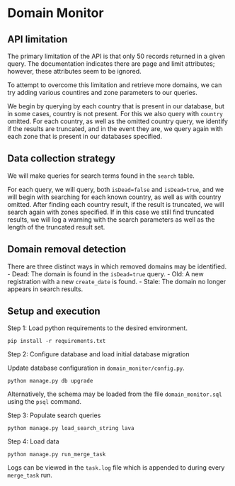 # Domain Monitor

## API limitation 

The primary limitation of the API is that only 50 records returned in a given query. The documentation indicates there are page and limit attributes; however, these attributes seem to be ignored.

To attempt to overcome this limitation and retrieve more domains, we can try adding various countires and zone parameters to our queries.

We begin by querying by each country that is present in our database, but in some cases, country is not present. For this we also query with `country` omitted. For each country, as well as the omitted country query, we identify if the results are truncated, and in the event they are, we query again with each zone that is present in our databases specified.

## Data collection strategy

We will make queries for search terms found in the `search` table.

For each query, we will query, both `isDead=false` and `isDead=true`, and we will begin with searching for each known country, as well as with country omitted. After finding each country result, if the result is truncated, we will search again with zones specified. If in this case we still find truncated results, we will log a warning with the search parameters as well as the length of the truncated result set.

## Domain removal detection

There are three distinct ways in which removed domains may be identified.
    - Dead: The domain is found in the `isDead=true` query. 
    - Old: A new registration with a new `create_date` is found. 
    - Stale: The domain no longer appears in search results. 

## Setup and execution

Step 1: Load python requirements to the desired environment. 
```
pip install -r requirements.txt
```

Step 2: Configure database and load initial database migration

Update database configuration in `domain_monitor/config.py`.

```
python manage.py db upgrade
```

Alternatively, the schema may be loaded from the file `domain_monitor.sql` using the `psql` command.

Step 3: Populate search queries
```
python manage.py load_search_string lava
```

Step 4: Load data
```
python manage.py run_merge_task
```
Logs can be viewed in the `task.log` file which is appended to during every `merge_task` run.

